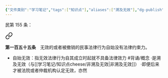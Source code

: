 ```yaml
---
{"文件类别":"学习笔记","tags":["知识点"],"aliases":["溯及无效"],"dg-publish":true,"permalink":"/学习笔记/知识点cheese/法律行为自始无效/","dgPassFrontmatter":true}
---
```


民第 155 条：
<div class="transclusion internal-embed is-loaded"><a class="markdown-embed-link" href="////#t0155" aria-label="Open link"><svg xmlns="http://www.w3.org/2000/svg" width="24" height="24" viewBox="0 0 24 24" fill="none" stroke="currentColor" stroke-width="2" stroke-linecap="round" stroke-linejoin="round" class="svg-icon lucide-link"><path d="M10 13a5 5 0 0 0 7.54.54l3-3a5 5 0 0 0-7.07-7.07l-1.72 1.71"></path><path d="M14 11a5 5 0 0 0-7.54-.54l-3 3a5 5 0 0 0 7.07 7.07l1.71-1.71"></path></svg></a><div class="markdown-embed">



**第一百五十五条**　无效的或者被撤销的民事法律行为自始没有法律约束力。 

</div></div>

- 自始无效：指无效法律行为自其成立时起就不具备法律效力 #背诵/概念 
·是溯及无效（与[[学习笔记/知识点cheese/非溯及无效\|非溯及无效]]）
·即便后来才被法院或者仲裁机构认定无效，亦然